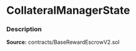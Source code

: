 # CollateralManagerState

### Description <a id="description"></a>

**Source:** contracts/BaseRewardEscrowV2.sol

